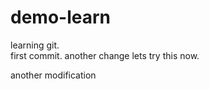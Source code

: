 # demo-learn
learning git.
<br>
first commit.
another change
lets try this now.

another modification